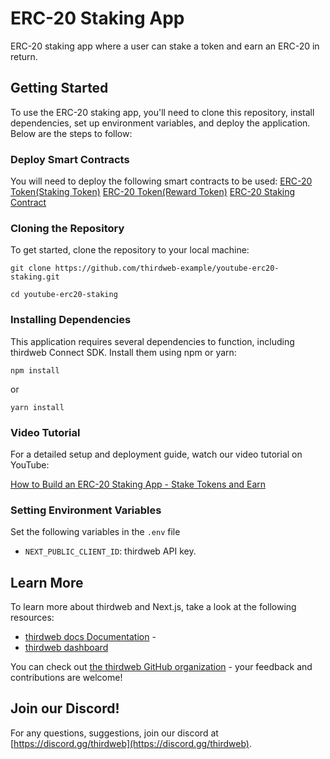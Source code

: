 # ERC-20 Staking App

ERC-20 staking app where a user can stake a token and earn an ERC-20 in return.

## Getting Started

To use the ERC-20 staking app, you'll need to clone this repository, install dependencies, set up environment variables, and deploy the application. Below are the steps to follow:

### Deploy Smart Contracts

You will need to deploy the following smart contracts to be used:
[ERC-20 Token(Staking Token)](https://thirdweb.com/thirdweb.eth/TokenERC20)
[ERC-20 Token(Reward Token)](https://thirdweb.com/thirdweb.eth/TokenERC20)
[ERC-20 Staking Contract](https://thirdweb.com/thirdweb.eth/TokenStake)

### Cloning the Repository

To get started, clone the repository to your local machine:
```
git clone https://github.com/thirdweb-example/youtube-erc20-staking.git
```
```
cd youtube-erc20-staking
```


### Installing Dependencies

This application requires several dependencies to function, including thirdweb Connect SDK. Install them using npm or yarn:

```
npm install
```
or
```
yarn install
```


### Video Tutorial

For a detailed setup and deployment guide, watch our video tutorial on YouTube:

[How to Build an ERC-20 Staking App - Stake Tokens and Earn](https://youtu.be/MyxsfgEGG3w)

### Setting Environment Variables

Set the following variables in the `.env` file

- `NEXT_PUBLIC_CLIENT_ID`: thirdweb API key.


## Learn More

To learn more about thirdweb and Next.js, take a look at the following resources:

- [thirdweb docs Documentation](https://portal.thirdweb.com) - 
- [thirdweb dashboard](https://thirdweb.com)

You can check out [the thirdweb GitHub organization](https://github.com/thirdweb-dev) - your feedback and contributions are welcome!

## Join our Discord!

For any questions, suggestions, join our discord at [https://discord.gg/thirdweb](https://discord.gg/thirdweb).